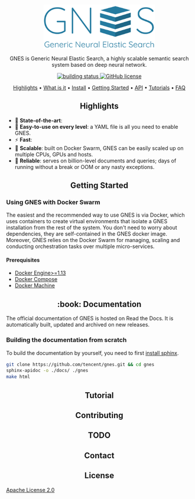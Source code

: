 <p align="center">
    <img src=".github/gnes-logo-tight.png?raw=true" width="300" alt="GNES Generic Neural Elastic Search, logo made by Han Xiao">
</p>

<p align="center">GNES is Generic Neural Elastic Search, a highly scalable semantic search system based on deep neural network.</p>

<p align="center">
<a href="#">
    <img src="http://badge.orange-ci.oa.com/ai-innersource/nes.svg" alt="building status">
</a>
<a href="https://github.com/hanxiao/bert-as-service/blob/master/LICENSE">
    <img src="https://img.shields.io/github/license/tensorflow/tensorflow.svg"
         alt="GitHub license">
</a>
</p>

<p align="center">
  <a href="#highlights">Highlights</a> •
  <a href="#what-is-it">What is it</a> •
  <a href="#install">Install</a> •
  <a href="#getting-started">Getting Started</a> •
  <a href="#server-and-client-api">API</a> •
  <a href="#book-tutorial">Tutorials</a> •
  <a href="#speech_balloon-faq">FAQ</a>  
</p>



<h2 align="center">Highlights</h2>

- :telescope: **State-of-the-art**: 
- :hatching_chick: **Easy-to-use on every level**: a YAML file is all you need to enable GNES.
- :zap: **Fast**: 
- :octopus: **Scalable**: built on Docker Swarm, GNES can be easily scaled up on multiple CPUs, GPUs and hosts.
- :gem: **Reliable**: serves on billion-level documents and queries; days of running without a break or OOM or any nasty exceptions.


<h2 align="center">Getting Started</h2>

### Using GNES with Docker Swarm

The easiest and the recommended way to use GNES is via Docker, which uses containers to create virtual environments that isolate a GNES installation from the rest of the system. You don't need to worry about dependencies, they are self-contained in the GNES docker image. Moreover, GNES relies on the Docker Swarm for managing, scaling and conducting orchestration tasks over multiple micro-services. 

#### Prerequisites

- [Docker Engine>=1.13](https://docs.docker.com/install/)
- [Docker Compose](https://docs.docker.com/compose/install/)
- [Docker Machine](https://docs.docker.com/machine/install-machine/)

<h2 align="center">:book: Documentation</h2>

The official documentation of GNES is hosted on Read the Docs. It is automatically built, updated and archived on new releases. 

### Building the documentation from scratch

To build the documentation by yourself, you need to first [install sphinx](http://www.sphinx-doc.org/en/master/usage/installation.html).

```bash
git clone https://github.com/tencent/gnes.git && cd gnes
sphinx-apidoc -o ./docs/ ./gnes
make html
```

<h2 align="center">Tutorial</h2>

<h2 align="center">Contributing</h2>

<h2 align="center">TODO</h2>

<h2 align="center">Contact</h2>

<h2 align="center">License</h2>

[Apache License 2.0](./LICENSE)